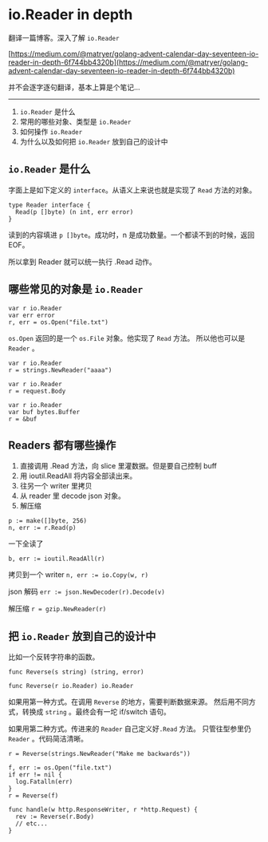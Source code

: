 # io.Reader in depth

翻译一篇博客。深入了解 `io.Reader`

[https://medium.com/@matryer/golang-advent-calendar-day-seventeen-io-reader-in-depth-6f744bb4320b](https://medium.com/@matryer/golang-advent-calendar-day-seventeen-io-reader-in-depth-6f744bb4320b)

并不会逐字逐句翻译，基本上算是个笔记...

---

1. `io.Reader` 是什么
1. 常用的哪些对象、类型是 `io.Reader`
1. 如何操作 `io.Reader`
1. 为什么以及如何把 `io.Reader` 放到自己的设计中

## `io.Reader` 是什么

字面上是如下定义的 `interface`。从语义上来说也就是实现了 `Read` 方法的对象。

```golang
type Reader interface {
  Read(p []byte) (n int, err error)
}
```

读到的内容填进 `p []byte`。成功时，n 是成功数量。一个都读不到的时候，返回 EOF。

所以拿到 Reader 就可以统一执行 .Read 动作。

## 哪些常见的对象是 `io.Reader`

```golang
var r io.Reader
var err error
r, err = os.Open("file.txt")
```

`os.Open` 返回的是一个 `os.File` 对象。他实现了 `Read` 方法。
所以他也可以是 `Reader` 。

```golang
var r io.Reader
r = strings.NewReader("aaaa")
```

```golang
var r io.Reader
r = request.Body
```

```golang
var r io.Reader
var buf bytes.Buffer
r = &buf
```

## Readers 都有哪些操作

1. 直接调用 .Read 方法，向 slice 里灌数据。但是要自己控制 buff
1. 用 ioutil.ReadAll 将内容全部读出来。
1. 往另一个 writer 里拷贝
1. 从 reader 里 decode json 对象。
1. 解压缩


```golang
p := make([]byte, 256)
n, err := r.Read(p)
```

一下全读了 

`b, err := ioutil.ReadAll(r)`

拷贝到一个 writer `n, err := io.Copy(w, r)`

json 解码 `err := json.NewDecoder(r).Decode(v)`

解压缩 `r = gzip.NewReader(r)`

## 把 `io.Reader` 放到自己的设计中

比如一个反转字符串的函数。

`func Reverse(s string) (string, error)`

`func Reverse(r io.Reader) io.Reader`

如果用第一种方式。在调用 `Reverse` 的地方，需要判断数据来源。
然后用不同方式，转换成 `string` 。最终会有一坨 if/switch 语句。

如果用第二种方式。传进来的 `Reader` 自己定义好`.Read` 方法。
只管往型参里仍 `Reader` 。代码简洁清晰。

```golang
r = Reverse(strings.NewReader("Make me backwards"))
```

```golang
f, err := os.Open("file.txt")
if err != nil {
  log.Fatalln(err)
}
r = Reverse(f)
```

```golang
func handle(w http.ResponseWriter, r *http.Request) {
  rev := Reverse(r.Body)
  // etc...
}
```